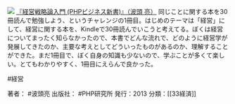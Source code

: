 [![](https://images-fe.ssl-images-amazon.com/images/I/51qgp%2B5P8fL._SL160_.jpg)](http://www.amazon.co.jp/exec/obidos/ASIN/B00D8TBPU4/choiyaki81-22/ref=nosim)
[『経営戦略論入門 (PHPビジネス新書)』（波頭 亮）](http://www.amazon.co.jp/exec/obidos/ASIN/B00D8TBPU4/choiyaki81-22/ref=nosim)
同じことに関する本を30冊読んで勉強しよう、というチャレンジの1冊目。はじめのテーマは「経営」にして、経営に関する本を、Kindleで30冊読んでいこうと考えてる。ぼくは経営についてまったく知らなかったので、本書でどんな流れで、どのように経営学が発展してきたのか、主要な考えとしてどういったものがあるのか、理解することができた。まだ1冊目で、ぼく自身の知識も少ないので、学ぶことが多くて楽しい。とてもわかりやすく、1冊目にえらんで良かった。

 #経営 

著者： #波頭亮
出版社： #PHP研究所 
発行：2013
分類：[[33経済]]